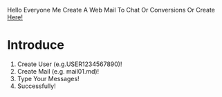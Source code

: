 Hello Everyone
Me Create A Web Mail To Chat Or Conversions
Or Create
[Here!](https://github.com/Arplane-SOCITY/all-repository/webmail/new/main)
# Introduce
1. Create User (e.g.USER1234567890)!
2. Create Mail (e.g. mail01.md)!
3. Type Your Messages!
4. Successfully!
